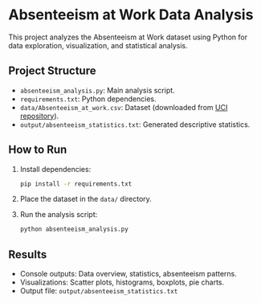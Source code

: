 # Absenteeism at Work Data Analysis

This project analyzes the Absenteeism at Work dataset using Python for data exploration, visualization, and statistical analysis.

## Project Structure

- `absenteeism_analysis.py`: Main analysis script.
- `requirements.txt`: Python dependencies.
- `data/Absenteeism_at_work.csv`: Dataset (downloaded from [UCI repository](https://archive.ics.uci.edu/dataset/445/absenteeism+at+work)).
- `output/absenteeism_statistics.txt`: Generated descriptive statistics.

## How to Run

1. Install dependencies:
    ```sh
    pip install -r requirements.txt
    ```

2. Place the dataset in the `data/` directory.

3. Run the analysis script:
    ```sh
    python absenteeism_analysis.py
    ```

## Results

- Console outputs: Data overview, statistics, absenteeism patterns.
- Visualizations: Scatter plots, histograms, boxplots, pie charts.
- Output file: `output/absenteeism_statistics.txt`
